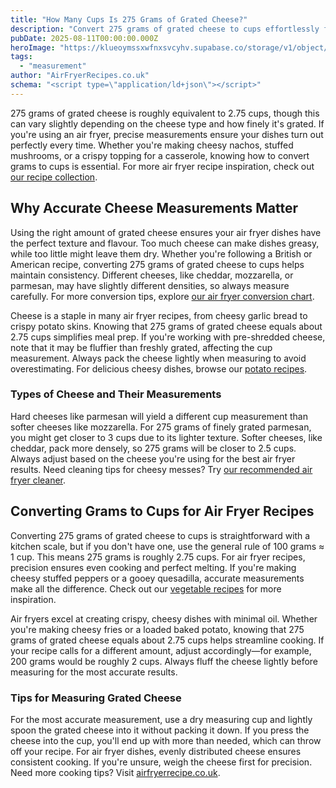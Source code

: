 ```yaml
---
title: "How Many Cups Is 275 Grams of Grated Cheese?"
description: "Convert 275 grams of grated cheese to cups effortlessly for perfect air fryer recipes. Get precise measurements and cooking tips here!"
pubDate: 2025-08-11T00:00:00.000Z
heroImage: "https://klueoymssxwfnxsvcyhv.supabase.co/storage/v1/object/public/md/how-many-cups-is-275-grams-grated-cheese-b6459668.png"
tags:
  - "measurement"
author: "AirFryerRecipes.co.uk"
schema: "<script type=\"application/ld+json\"></script>"
---
```


<p>275 grams of grated cheese is roughly equivalent to 2.75 cups, though this can vary slightly depending on the cheese type and how finely it's grated. If you're using an air fryer, precise measurements ensure your dishes turn out perfectly every time. Whether you're making cheesy nachos, stuffed mushrooms, or a crispy topping for a casserole, knowing how to convert grams to cups is essential. For more air fryer recipe inspiration, check out <a href=https://www.airfryerrecipe.co.uk/recipes>our recipe collection</a>.</p>  

<h2>Why Accurate Cheese Measurements Matter</h2>  
<p>Using the right amount of grated cheese ensures your air fryer dishes have the perfect texture and flavour. Too much cheese can make dishes greasy, while too little might leave them dry. Whether you're following a British or American recipe, converting 275 grams of grated cheese to cups helps maintain consistency. Different cheeses, like cheddar, mozzarella, or parmesan, may have slightly different densities, so always measure carefully. For more conversion tips, explore <a href=https://www.airfryerrecipe.co.uk/air-fryer-conversion-chart>our air fryer conversion chart</a>.</p>  

<p>Cheese is a staple in many air fryer recipes, from cheesy garlic bread to crispy potato skins. Knowing that 275 grams of grated cheese equals about 2.75 cups simplifies meal prep. If you're working with pre-shredded cheese, note that it may be fluffier than freshly grated, affecting the cup measurement. Always pack the cheese lightly when measuring to avoid overestimating. For delicious cheesy dishes, browse our <a href=https://www.airfryerrecipe.co.uk/recipe-category/potatoes>potato recipes</a>.</p>  

<h3>Types of Cheese and Their Measurements</h3>  
<p>Hard cheeses like parmesan will yield a different cup measurement than softer cheeses like mozzarella. For 275 grams of finely grated parmesan, you might get closer to 3 cups due to its lighter texture. Softer cheeses, like cheddar, pack more densely, so 275 grams will be closer to 2.5 cups. Always adjust based on the cheese you're using for the best air fryer results. Need cleaning tips for cheesy messes? Try <a href=https://www.airfryerrecipe.co.uk/air-fryer-cleaner>our recommended air fryer cleaner</a>.</p>  

<h2>Converting Grams to Cups for Air Fryer Recipes</h2>  
<p>Converting 275 grams of grated cheese to cups is straightforward with a kitchen scale, but if you don't have one, use the general rule of 100 grams ≈ 1 cup. This means 275 grams is roughly 2.75 cups. For air fryer recipes, precision ensures even cooking and perfect melting. If you're making cheesy stuffed peppers or a gooey quesadilla, accurate measurements make all the difference. Check out our <a href=https://www.airfryerrecipe.co.uk/recipe-category/vegetables>vegetable recipes</a> for more inspiration.</p>  

<p>Air fryers excel at creating crispy, cheesy dishes with minimal oil. Whether you're making cheesy fries or a loaded baked potato, knowing that 275 grams of grated cheese equals about 2.75 cups helps streamline cooking. If your recipe calls for a different amount, adjust accordingly—for example, 200 grams would be roughly 2 cups. Always fluff the cheese lightly before measuring for the most accurate results.</p>  

<h3>Tips for Measuring Grated Cheese</h3>  
<p>For the most accurate measurement, use a dry measuring cup and lightly spoon the grated cheese into it without packing it down. If you press the cheese into the cup, you'll end up with more than needed, which can throw off your recipe. For air fryer dishes, evenly distributed cheese ensures consistent cooking. If you're unsure, weigh the cheese first for precision. Need more cooking tips? Visit <a href=https://www.airfryerrecipe.co.uk>airfryerrecipe.co.uk</a>.</p>
